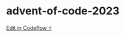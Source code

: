 # advent-of-code-2023

[Edit in Codeflow ⚡️](https://stackblitz.com/~/github.com/sanyooh/advent-of-code-2023)